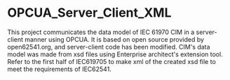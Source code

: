 # OPCUA_Server_Client_XML
This project communicates the data model of IEC 61970 CIM in a server-client manner using OPCUA. It is based on open source provided by open62541.org, and server-client code has been modified. CIM's data model was made from xsd files using Enterprise architect's extension tool. Refer to the first half of IEC619705 to make xml of the created xsd file to meet the requirements of IEC62541.
